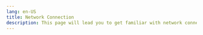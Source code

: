 ```yaml
---
lang: en-US
title: Network Connection
description: This page will lead you to get familiar with network connection in KitX project
---
```


